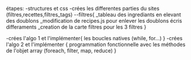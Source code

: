 <!-- projet 7 openclassrooms: Développez un algorithme de recherche en JavaScript -->
étapes:
-structures et css
-crées les differentes parties du sites (filtres,recettes,filtres_tags)
    --filtres{
        _tableau des ingrediants en elevant des doublons
        _modification de recipes.js pour enlever les doublons écris differaments
        _creation de la carte filtres pour les 3 filtres
    } 

-crées l'algo 1 et l'implémenter{
    les boucles natives (while, for...)
}
-crées l'algo 2 et l'implémenter  {
    programmation fonctionnelle avec les méthodes de l'objet array (foreach, filter, map, reduce)
}